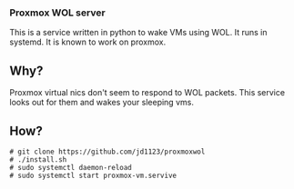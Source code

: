 ### Proxmox WOL server

This is a service written in python to wake VMs using WOL. It runs in systemd. It is known to work on proxmox.

## Why?

Proxmox virtual nics don't seem to respond to WOL packets. This service looks out for them and wakes your sleeping vms.

## How?

```
# git clone https://github.com/jd1123/proxmoxwol
# ./install.sh
# sudo systemctl daemon-reload
# sudo systemctl start proxmox-vm.servive
```
